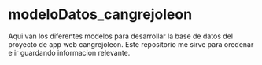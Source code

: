 # modeloDatos_cangrejoleon

Aqui van los diferentes modelos para desarrollar la base de datos del proyecto de
app web cangrejoleon. Este repositorio me sirve para oredenar e ir guardando informacion relevante.
